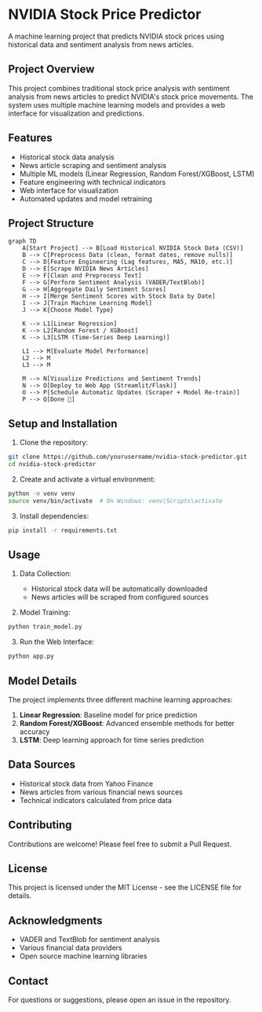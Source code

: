 # NVIDIA Stock Price Predictor

A machine learning project that predicts NVIDIA stock prices using historical data and sentiment analysis from news articles.

## Project Overview

This project combines traditional stock price analysis with sentiment analysis from news articles to predict NVIDIA's stock price movements. The system uses multiple machine learning models and provides a web interface for visualization and predictions.

## Features

- Historical stock data analysis
- News article scraping and sentiment analysis
- Multiple ML models (Linear Regression, Random Forest/XGBoost, LSTM)
- Feature engineering with technical indicators
- Web interface for visualization
- Automated updates and model retraining

## Project Structure

```mermaid
graph TD
    A[Start Project] --> B[Load Historical NVIDIA Stock Data (CSV)]
    B --> C[Preprocess Data (clean, format dates, remove nulls)]
    C --> D[Feature Engineering (Lag features, MA5, MA10, etc.)]
    D --> E[Scrape NVIDIA News Articles]
    E --> F[Clean and Preprocess Text]
    F --> G[Perform Sentiment Analysis (VADER/TextBlob)]
    G --> H[Aggregate Daily Sentiment Scores]
    H --> I[Merge Sentiment Scores with Stock Data by Date]
    I --> J[Train Machine Learning Model]
    J --> K{Choose Model Type}
    
    K --> L1[Linear Regression]
    K --> L2[Random Forest / XGBoost]
    K --> L3[LSTM (Time-Series Deep Learning)]

    L1 --> M[Evaluate Model Performance]
    L2 --> M
    L3 --> M

    M --> N[Visualize Predictions and Sentiment Trends]
    N --> O[Deploy to Web App (Streamlit/Flask)]
    O --> P[Schedule Automatic Updates (Scraper + Model Re-train)]
    P --> Q[Done 🚀]
```

## Setup and Installation

1. Clone the repository:
```bash
git clone https://github.com/yourusername/nvidia-stock-predictor.git
cd nvidia-stock-predictor
```

2. Create and activate a virtual environment:
```bash
python -m venv venv
source venv/bin/activate  # On Windows: venv\Scripts\activate
```

3. Install dependencies:
```bash
pip install -r requirements.txt
```

## Usage

1. Data Collection:
   - Historical stock data will be automatically downloaded
   - News articles will be scraped from configured sources

2. Model Training:
```bash
python train_model.py
```

3. Run the Web Interface:
```bash
python app.py
```

## Model Details

The project implements three different machine learning approaches:

1. **Linear Regression**: Baseline model for price prediction
2. **Random Forest/XGBoost**: Advanced ensemble methods for better accuracy
3. **LSTM**: Deep learning approach for time series prediction

## Data Sources

- Historical stock data from Yahoo Finance
- News articles from various financial news sources
- Technical indicators calculated from price data

## Contributing

Contributions are welcome! Please feel free to submit a Pull Request.

## License

This project is licensed under the MIT License - see the LICENSE file for details.

## Acknowledgments

- VADER and TextBlob for sentiment analysis
- Various financial data providers
- Open source machine learning libraries

## Contact

For questions or suggestions, please open an issue in the repository. 